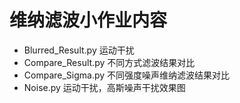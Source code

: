 # 维纳滤波小作业内容

- Blurred_Result.py 运动干扰
- Compare_Result.py 不同方式滤波结果对比
- Compare_Sigma.py 不同强度噪声维纳滤波结果对比
- Noise.py 运动干扰，高斯噪声干扰效果图